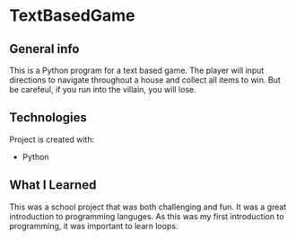 # TextBasedGame

## General info
This is a Python program for a text based game. The player will input directions to navigate throughout a house and collect all items to win. But be carefeul, if you run into the villain, you will lose.

## Technologies
Project is created with:
* Python

## What I Learned
This was a school project that was both challenging and fun. It was a great introduction to programming languges. As this was my first introduction to programming, it was important to learn loops.
